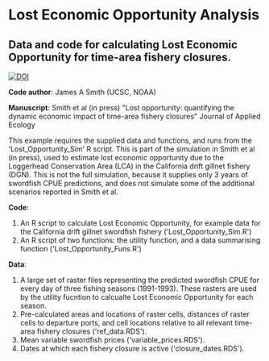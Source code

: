 # Lost Economic Opportunity Analysis
## Data and code for calculating Lost Economic Opportunity for time-area fishery closures.
[![DOI](https://zenodo.org/badge/222999389.svg)](https://zenodo.org/badge/latestdoi/222999389)

**Code author**: James A Smith (UCSC, NOAA)

**Manuscript**: Smith et al (in press) "Lost opportunity: quantifying the dynamic economic impact of time-area fishery closures" Journal of Applied Ecology

This example requires the supplied data and functions, and runs from the 'Lost_Opportunity_Sim' R script.
This is part of the simulation in Smith et al (in press), used to estimate lost economic opportunity due to the Loggerhead Conservation Area (LCA) in the California drift gillnet fishery (DGN). This is not the full simulation, because it supplies only 3 years of swordfish CPUE predictions, and does not simulate some of the additional scenarios reported in Smith et al.

**Code**: 
1) An R script to calculate Lost Economic Opportunity, for example data for the California drift gillnet swordfish fishery ('Lost_Opportunity_Sim.R')
2) An R script of two functions: the utility function, and a data summarising function ('Lost_Opportunity_Funs.R')

**Data**: 
1) A large set of raster files representing the predicted swordfish CPUE for every day of three fishing seasons (1991-1993). These rasters are used by the utility fucntion to calcualte Lost Economic Opportunity for each season.
2) Pre-calculated areas and locations of raster cells, distances of raster cells to departure ports, and cell locations relative to all relevant time-area fishery closures ('ref_data.RDS').
3) Mean variable swordfish prices ('variable_prices.RDS').
4) Dates at which each fishery closure is active ('closure_dates.RDS').
